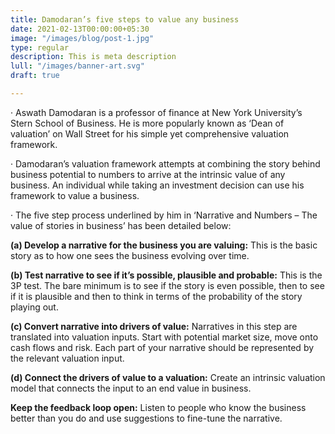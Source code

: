```yaml
---
title: Damodaran’s five steps to value any business
date: 2021-02-13T00:00:00+05:30
image: "/images/blog/post-1.jpg"
type: regular
description: This is meta description
lull: "/images/banner-art.svg"
draft: true

---
```

· Aswath Damodaran is a professor of finance at New York University’s Stern School of Business. He is more popularly known as ‘Dean of valuation’ on Wall Street for his simple yet comprehensive valuation framework.

· Damodaran’s valuation framework attempts at combining the story behind business potential to numbers to arrive at the intrinsic value of any business. An individual while taking an investment decision can use his framework to value a business.

· The five step process underlined by him in ‘Narrative and Numbers – The value of stories in business’ has been detailed below:

**(a) Develop a narrative for the business you are valuing:** This is the basic story as to how one sees the business evolving over time.

**(b) Test narrative to see if it’s possible, plausible and probable:** This is the 3P test. The bare minimum is to see if the story is even possible, then to see if it is plausible and then to think in terms of the probability of the story playing out.

**(c) Convert narrative into drivers of value:** Narratives in this step are translated into valuation inputs. Start with potential market size, move onto cash flows and risk. Each part of your narrative should be represented by the relevant valuation input.

**(d) Connect the drivers of value to a valuation:** Create an intrinsic valuation model that connects the input to an end value in business.

**Keep the feedback loop open:** Listen to people who know the business better than you do and use suggestions to fine-tune the narrative.